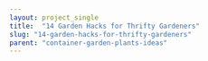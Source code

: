 ```yaml
---
layout: project_single
title:  "14 Garden Hacks for Thrifty Gardeners"
slug: "14-garden-hacks-for-thrifty-gardeners"
parent: "container-garden-plants-ideas"
---
```

 